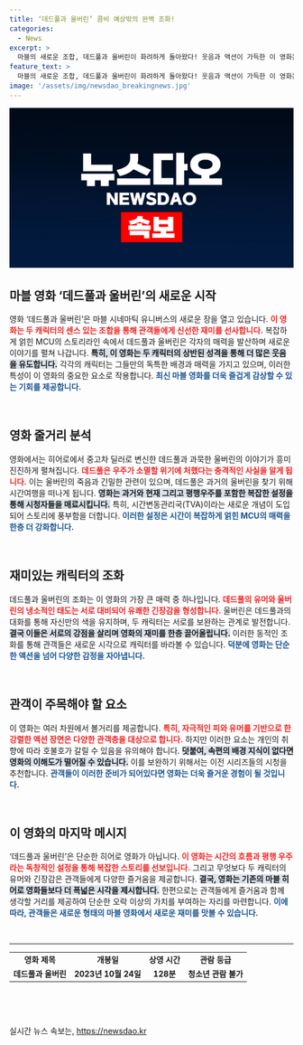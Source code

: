 ```yaml
---
title: ‘데드풀과 울버린’ 콤비 예상밖의 완벽 조화!
categories:
  - News
excerpt: >
  마블의 새로운 조합, 데드풀과 울버린이 화려하게 돌아왔다! 웃음과 액션이 가득한 이 영화는 시간여행과 평행우주를 배경으로 두 캐릭터의 예기치 않은 콤비를 그린다. 놓쳐서는 안 될 웃음난무한 흥미진진한 여정, 지금 확인하세요!
feature_text: >
  마블의 새로운 조합, 데드풀과 울버린이 화려하게 돌아왔다! 웃음과 액션이 가득한 이 영화는 시간여행과 평행우주를 배경으로 두 캐릭터의 예기치 않은 콤비를 그린다. 놓쳐서는 안 될 웃음난무한 흥미진진한 여정, 지금 확인하세요!
image: '/assets/img/newsdao_breakingnews.jpg'
---
```


<p><img src="/assets/img/newsdao_breakingnews.jpg" alt="flaretime 속보" /></p>

<h2 data-ke-size="size26">마블 영화 ‘데드풀과 울버린’의 새로운 시작</h2>

<p data-ke-size="size16">영화 ‘데드풀과 울버린’은 마블 시네마틱 유니버스의 새로운 장을 열고 있습니다. <b><span style="color: #ee2323;">이 영화는 두 캐릭터의 센스 있는 조합을 통해 관객들에게 신선한 재미를 선사합니다.</span></b> 복잡하게 얽힌 MCU의 스토리라인 속에서 데드풀과 울버린은 각자의 매력을 발산하며 새로운 이야기를 펼쳐 나갑니다. <b><span style="background-color: #21538527;">특히, 이 영화는 두 캐릭터의 상반된 성격을 통해 더 많은 웃음을 유도합니다.</span></b> 각각의 캐릭터는 그들만의 독특한 배경과 매력을 가지고 있으며, 이러한 특성이 이 영화의 중요한 요소로 작용합니다. <b><span style="color: #1a5490;">최신 마블 영화를 더욱 즐겁게 감상할 수 있는 기회를 제공합니다.</span></b></p>

<p data-ke-size="size16">&nbsp;</p>

<h2 data-ke-size="size26">영화 줄거리 분석</h2>

<p data-ke-size="size16">영화에서는 히어로에서 중고차 딜러로 변신한 데드풀과 과묵한 울버린의 이야기가 흥미진진하게 펼쳐집니다. <b><span style="color: #ee2323;">데드풀은 우주가 소멸할 위기에 처했다는 충격적인 사실을 알게 됩니다.</span></b> 이는 울버린의 죽음과 긴밀한 관련이 있으며, 데드풀은 과거의 울버린을 찾기 위해 시간여행을 떠나게 됩니다. <b><span style="background-color: #21538527;">영화는 과거와 현재 그리고 평행우주를 포함한 복잡한 설정을 통해 시청자들을 매료시킵니다.</span></b> 특히, 시간변동관리국(TVA)이라는 새로운 개념이 도입되어 스토리에 풍부함을 더합니다. <b><span style="color: #1a5490;">이러한 설정은 시간이 복잡하게 얽힌 MCU의 매력을 한층 더 강화합니다.</span></b></p>

<p data-ke-size="size16">&nbsp;</p>

<h2 data-ke-size="size26">재미있는 캐릭터의 조화</h2>

<p data-ke-size="size16">데드풀과 울버린의 조화는 이 영화의 가장 큰 매력 중 하나입니다. <b><span style="color: #ee2323;">데드풀의 유머와 울버린의 냉소적인 태도는 서로 대비되어 유쾌한 긴장감을 형성합니다.</span></b> 울버린은 데드풀과의 대화를 통해 자신만의 색을 유지하며, 두 캐릭터는 서로를 보완하는 관계로 발전합니다. <b><span style="background-color: #21538527;">결국 이들은 서로의 강점을 살리며 영화의 재미를 한층 끌어올립니다.</span></b> 이러한 동적인 조화를 통해 관객들은 새로운 시각으로 캐릭터를 바라볼 수 있습니다. <b><span style="color: #1a5490;">덕분에 영화는 단순한 액션을 넘어 다양한 감정을 자아냅니다.</span></b></p>

<p data-ke-size="size16">&nbsp;</p>

<h2 data-ke-size="size26">관객이 주목해야 할 요소</h2>

<p data-ke-size="size16">이 영화는 여러 차원에서 볼거리를 제공합니다. <b><span style="color: #ee2323;">특히, 자극적인 피와 유머를 기반으로 한 강렬한 액션 장면은 다양한 관객층을 대상으로 합니다.</span></b> 하지만 이러한 요소는 개인의 취향에 따라 호불호가 갈릴 수 있음을 유의해야 합니다. <b><span style="background-color: #21538527;">덧붙여, 속편의 배경 지식이 없다면 영화의 이해도가 떨어질 수 있습니다.</span></b> 이를 보완하기 위해서는 이전 시리즈들의 시청을 추천합니다. <b><span style="color: #1a5490;">관객들이 이러한 준비가 되어있다면 영화는 더욱 즐거운 경험이 될 것입니다.</span></b></p>

<p data-ke-size="size16">&nbsp;</p>

<h2 data-ke-size="size26">이 영화의 마지막 메시지</h2>

<p data-ke-size="size16">‘데드풀과 울버린’은 단순한 히어로 영화가 아닙니다. <b><span style="color: #ee2323;">이 영화는 시간의 흐름과 평행 우주라는 독창적인 설정을 통해 복잡한 스토리를 선보입니다.</span></b> 그리고 무엇보다 두 캐릭터의 유머와 긴장감은 관객들에게 다양한 즐거움을 제공합니다. <b><span style="background-color: #21538527;">결국, 영화는 기존의 마블 히어로 영화들보다 더 폭넓은 시각을 제시합니다.</span></b> 한편으로는 관객들에게 즐거움과 함께 생각할 거리를 제공하여 단순한 오락 이상의 가치를 부여하는 자리를 마련합니다. <b><span style="color: #1a5490;">이에 따라, 관객들은 새로운 형태의 마블 영화에서 새로운 재미를 맛볼 수 있습니다.</span></b></p>

<p data-ke-size="size16">&nbsp;</p>

<hr>

<table style="width: 100%; border-collapse: collapse;">
    <tr>
        <td style="text-align: center; height: 17px;"><b>영화 제목</b></td>
        <td style="text-align: center; height: 17px;"><b>개봉일</b></td>
        <td style="text-align: center; height: 17px;"><b>상영 시간</b></td>
        <td style="text-align: center; height: 17px;"><b>관람 등급</b></td>
    </tr>
    <tr>
        <td style="text-align: center; height: 17px;"><b>데드풀과 울버린</b></td>
        <td style="text-align: center; height: 17px;"><b>2023년 10월 24일</b></td>
        <td style="text-align: center; height: 17px;"><b>128분</b></td>
        <td style="text-align: center; height: 17px;"><b>청소년 관람 불가</b></td>
    </tr>
</table>

<p data-ke-size="size16">&nbsp;</p>

<p data-ke-size="size16">&nbsp;</p>
실시간 뉴스 속보는, <a href="https://newsdao.kr" rel="dofollow">https://newsdao.kr</a>


